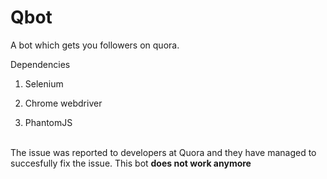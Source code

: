 # Qbot
A bot which gets you followers on quora.

Dependencies

1. Selenium

2. Chrome webdriver
3. PhantomJS


<br>
The issue was reported to developers at Quora and they have managed to succesfully fix the issue. This bot <b>does not<b> work anymore 

